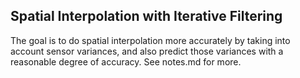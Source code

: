 ## Spatial Interpolation with Iterative Filtering
The goal is to do spatial interpolation more accurately by taking into account sensor variances, and also predict those variances with a reasonable degree of accuracy.
See notes.md for more.


